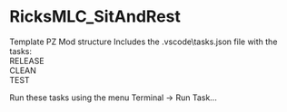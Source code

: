 # RicksMLC_SitAndRest
Template PZ Mod structure
Includes the .vscode\tasks.json file with the tasks:<br>
  RELEASE<br>
  CLEAN<br>
  TEST<br>

Run these tasks using the menu Terminal -> Run Task...
